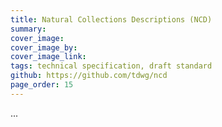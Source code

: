 ```yaml
---
title: Natural Collections Descriptions (NCD)
summary: 
cover_image: 
cover_image_by: 
cover_image_link: 
tags: technical specification, draft standard
github: https://github.com/tdwg/ncd
page_order: 15
---
```


...
